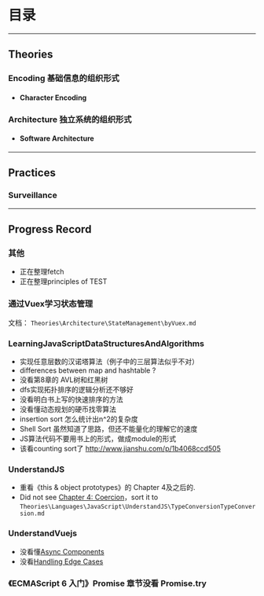 # 目录

***
## Theories
### Encoding  基础信息的组织形式
* #### Character Encoding

### Architecture  独立系统的组织形式
* #### Software Architecture



***
## Practices
### Surveillance



***
## Progress Record
### 其他
* 正在整理fetch
* 正在整理principles of TEST

### 通过Vuex学习状态管理
文档： `Theories\Architecture\StateManagement\byVuex.md`

### LearningJavaScriptDataStructuresAndAlgorithms
* 实现任意层数的汉诺塔算法（例子中的三层算法似乎不对）
* differences between map and hashtable ?
* 没看第8章的 AVL树和红黑树
* dfs实现拓扑排序的逻辑分析还不够好
* 没看明白书上写的快速排序的方法
* 没看懂动态规划的硬币找零算法
* insertion sort 怎么统计出n^2的复杂度
* Shell Sort 虽然知道了思路，但还不能量化的理解它的速度
* JS算法代码不要用书上的形式，做成module的形式
* 该看counting sort了 http://www.jianshu.com/p/1b4068ccd505

### UnderstandJS
* 重看《this & object prototypes》的 Chapter 4及之后的.
* Did not see [Chapter 4: Coercion](https://github.com/getify/You-Dont-Know-JS/blob/master/types%20%26%20grammar/ch4.md)，sort it to  `Theories\Languages\JavaScript\UnderstandJS\TypeConversionTypeConversion.md`

### UnderstandVuejs
* 没看懂[Async Components](https://vuejs.org/v2/guide/components.html#Async-Components)
* 没看[Handling Edge Cases](https://vuejs.org/v2/guide/components-edge-cases.html)

### 《ECMAScript 6 入门》Promise 章节没看 Promise.try
